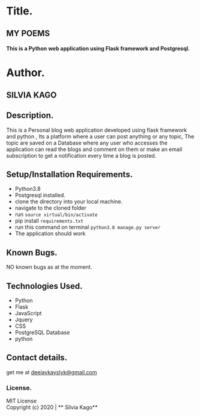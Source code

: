 # Title.
## MY POEMS

#### This is a Python web application using Flask framework and Postgresql.

# Author.
## SILVIA KAGO

## Description.

This is a Personal blog web application developed using flask framework and python , Its a platform where a user can post anything or any topic, The topic are saved on a Database where any user who accesses the application can read the blogs and comment on them or make an email subscription to get a notification every time a blog is posted.

## Setup/Installation Requirements.

* Python3.8
* Postgresql installed.
* clone the directory into your local machine.
* navigate to the cloned folder 
* run `source virtual/bin/activate`
* pip install `requirements.txt`
* run this command on terminal `python3.8 manage.py server`
* The application should work

## Known Bugs.

NO known bugs as at the moment.

## Technologies Used.

* Python
* Flask
* JavaScript
* Jquery
* CSS
* PostgreSQL Database
* python
## Contact details.

get me at deejaykayslyk@gmail.com

### License.

MIT License <br>
Copyright (c) 2020 | ** Silvia Kago**

